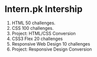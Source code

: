 # Intern.pk Intership
1. HTML 50 challenges.
2. CSS 100 challenges.
3. Project: HTML/CSS Conversion
4.  CSS3 Flex 20 challenges
5. Responsive Web Design 10 challenges
6. Project: Responsive Design Conversion